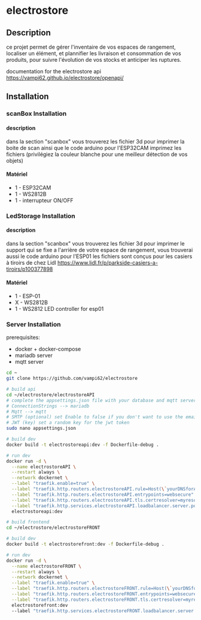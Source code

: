 # electrostore

## Description
ce projet permet de gérer l'inventaire de vos espaces de rangement, localiser un élément, et plannifier les livraison et consommation de vos produits, pour suivre l'évolution de vos stocks et anticiper les ruptures.


documentation for the electrostore api
https://vampi62.github.io/electrostore/openapi/


## Installation
### scanBox Installation
#### description
dans la section "scanbox" vous trouverez les fichier 3d pour imprimer la boite de scan ainsi que le code arduino pour l'ESP32CAM
imprimez les fichiers (privilégiez la couleur blanche pour une meilleur détection de vos objets)

#### Matériel
- 1 - ESP32CAM
- 1 - WS2812B
- 1 - interrupteur ON/OFF

### LedStorage Installation
#### description
dans la section "scanbox" vous trouverez les fichier 3d pour imprimer le support qui se fixe a l'arrière de votre espace de rangement, vous trouverai aussi le code arduino pour l'ESP01
les fichiers sont conçus pour les casiers à tiroirs de chez Lidl
https://www.lidl.fr/p/parkside-casiers-a-tiroirs/p100377898

#### Matériel
- 1 - ESP-01
- X - WS2812B
- 1 - WS2812 LED controller for esp01

### Server Installation
prerequisites:
- docker + docker-compose
- mariadb server
- mqtt server

```bash
cd ~
git clone https://github.com/vampi62/electrostore

# build api
cd ~/electrostore/electrostoreAPI
# complete the appsettings.json file with your database and mqtt server credentials
# ConnectionStrings --> mariadb
# Mqtt --> mqtt
# SMTP (optional) set Enable to false if you don't want to use the email service
# JWT (key) set a random key for the jwt token
sudo nano appsettings.json

# build dev
docker build -t electrostoreapi:dev -f Dockerfile-debug .

# run dev
docker run -d \
  --name electrostoreAPI \
  --restart always \
  --network dockernet \
  --label "traefik.enable=true" \
  --label "traefik.http.routers.electrostoreAPI.rule=Host(\`yourDNSforAPI.net\`)" \
  --label "traefik.http.routers.electrostoreAPI.entrypoints=websecure" \
  --label "traefik.http.routers.electrostoreAPI.tls.certresolver=myresolver" \
  --label "traefik.http.services.electrostoreAPI.loadbalancer.server.port=80" \
  electrostoreapi:dev

# build frontend
cd ~/electrostore/electrostoreFRONT

# build dev
docker build -t electrostorefront:dev -f Dockerfile-debug .

# run dev
docker run -d \
  --name electrostoreFRONT \
  --restart always \
  --network dockernet \
  --label "traefik.enable=true" \
  --label "traefik.http.routers.electrostoreFRONT.rule=Host(\`yourDNSforFRONT.net\`)" \
  --label "traefik.http.routers.electrostoreFRONT.entrypoints=websecure" \
  --label "traefik.http.routers.electrostoreFRONT.tls.certresolver=myresolver" \
  electrostorefront:dev
  --label "traefik.http.services.electrostoreFRONT.loadbalancer.server.port=80" \



```